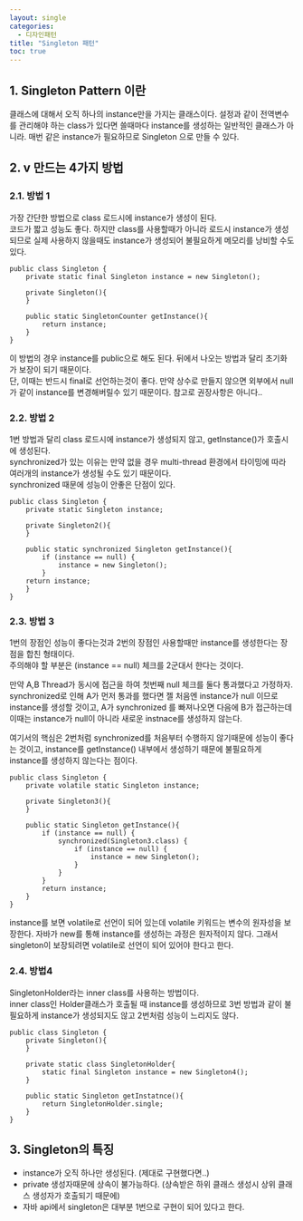 ```yaml
---
layout: single
categories: 
  - 디자인패턴
title: "Singleton 패턴"
toc: true
---
```


## 1. Singleton Pattern 이란
 클래스에 대해서 오직 하나의 instance만을 가지는 클래스이다.
 설정과 같이 전역변수를 관리해야 하는 class가 있다면 쓸때마다 instance를 생성하는 일반적인 클래스가 아니라. 매번 같은 instance가 필요하므로 Singleton 으로 만들 수 있다.
 
## 2. v 만드는 4가지 방법

### 2.1. 방법 1
 가장 간단한 방법으로 class 로드시에 instance가 생성이 된다. <br/>
 코드가 짧고 성능도 좋다. 하지만 class를 사용할때가 아니라 로드시 instance가 생성되므로 실제 사용하지 않을때도 instance가 생성되어 불필요하게 메모리를 낭비할 수도 있다. 

````
public class Singleton {
    private static final Singleton instance = new Singleton();
    
    private Singleton(){
    }
    
    public static SingletonCounter getInstance(){
        return instance;
    }
}
````
    
 이 방법의 경우 instance를 public으로 해도 된다. 뒤에서 나오는 방법과 달리 초기화가 보장이 되기 때문이다. <br/>
 단, 이때는 반드시 final로 선언하는것이 좋다. 만약 상수로 만들지 않으면 외부에서 null가 같이 instance를 변경해버릴수 있기 때문이다. 참고로 권장사항은 아니다.. 


### 2.2. 방법 2
 1번 방법과 달리 class 로드시에 instance가 생성되지 않고, getInstance()가 호출시에 생성된다. <br/>
 synchronized가 있는 이유는 만약 없을 경우 multi-thread 환경에서 타이밍에 따라 여러개의 instance가 생성될 수도 있기 때문이다. <br/>
 synchronized 때문에 성능이 안좋은 단점이 있다.

````
public class Singleton {
    private static Singleton instance;
	
    private Singleton2(){
    }
	
    public static synchronized Singleton getInstance(){
        if (instance == null) {
            instance = new Singleton();
        }
    return instance;
    } 	
}
````
	
### 2.3. 방법 3
 1번의 장점인 성능이 좋다는것과 2번의 장점인 사용할때만 instance를 생성한다는 장점을 합친 형태이다. <br>
 주의해야 할 부분은 (instance == null) 체크를 2군대서 한다는 것이다. <br>
 
 만약 A,B Thread가 동시에 접근을 하여 첫번째 null 체크를 둘다 통과했다고 가정하자.  <br>
 synchronized로 인해 A가 먼저 통과를 했다면 젤 처음엔 instance가 null 이므로 instance를 생성할 것이고, A가 synchronized 를 빠져나오면 다음에 B가 접근하는데 이때는 instance가 null이 아니라 새로운 instnace를 생성하지 않는다. <br>
 
 여기서의 핵심은 2번처럼 synchronized를 처음부터 수행하지 않기때문에 성능이 좋다는 것이고, instance를 getInstance() 내부에서 생성하기 때문에 불필요하게 instance를 생성하지 않는다는 점이다.

````
public class Singleton {
    private volatile static Singleton instance;
	
    private Singleton3(){
    }
	
    public static Singleton getInstance(){
        if (instance == null) {
            synchronized(Singleton3.class) {
                if (instance == null) {
                    instance = new Singleton();
                }
            }
        }
        return instance;
    }
}
````

 instance를 보면 volatile로 선언이 되어 있는데 volatile 키워드는 변수의 원자성을 보장한다. 자바가 new를 통해 instance를 생성하는 과정은 원자적이지 않다. 그래서 singleton이 보장되려면 volatile로 선언이 되어 있어야 한다고 한다.

### 2.4. 방법4
 SingletonHolder라는 inner class를 사용하는 방법이다. <br/>
 inner class인 Holder클래스가 호출될 때 instance를 생성하므로 3번 방법과 같이 불필요하게 instance가 생성되지도 않고 2번처럼 성능이 느리지도 않다.

````
public class Singleton {
    private Singleton(){
    }
	
    private static class SingletonHolder{
        static final Singleton instance = new Singleton4();
    }

    public static Singleton getInstatnce(){
        return SingletonHolder.single;
    }
}
````

## 3. Singleton의 특징
 - instance가 오직 하나만 생성된다. (제대로 구현했다면..)
 - private 생성자때문에 상속이 불가능하다. (상속받은 하위 클래스 생성시 상위 클래스 생성자가 호출되기 때문에)
 - 자바 api에서 singleton은 대부분 1번으로 구현이 되어 있다고 한다.
	